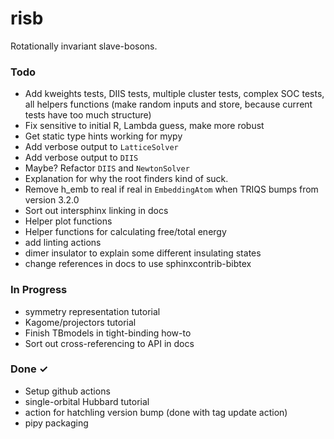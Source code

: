 # risb
Rotationally invariant slave-bosons.

### Todo

- Add kweights tests, DIIS tests, multiple cluster tests, complex SOC tests, 
all helpers functions (make random inputs and store, because current tests
have too much structure)
- Fix sensitive to initial R, Lambda guess, make more robust
- Get static type hints working for mypy
- Add verbose output to `LatticeSolver`
- Add verbose output to `DIIS`
- Maybe? Refactor `DIIS` and `NewtonSolver`
- Explanation for why the root finders kind of suck.
- Remove h_emb to real if real in `EmbeddingAtom` when TRIQS bumps from 
version 3.2.0
- Sort out intersphinx linking in docs
- Helper plot functions
- Helper functions for calculating free/total energy
- add linting actions
- dimer insulator to explain some different insulating states
- change references in docs to use sphinxcontrib-bibtex

### In Progress

- symmetry representation tutorial
- Kagome/projectors tutorial
- Finish TBmodels in tight-binding how-to
- Sort out cross-referencing to API in docs

### Done ✓
- Setup github actions
- single-orbital Hubbard tutorial 
- action for hatchling version bump (done with tag update action)
- pipy packaging
